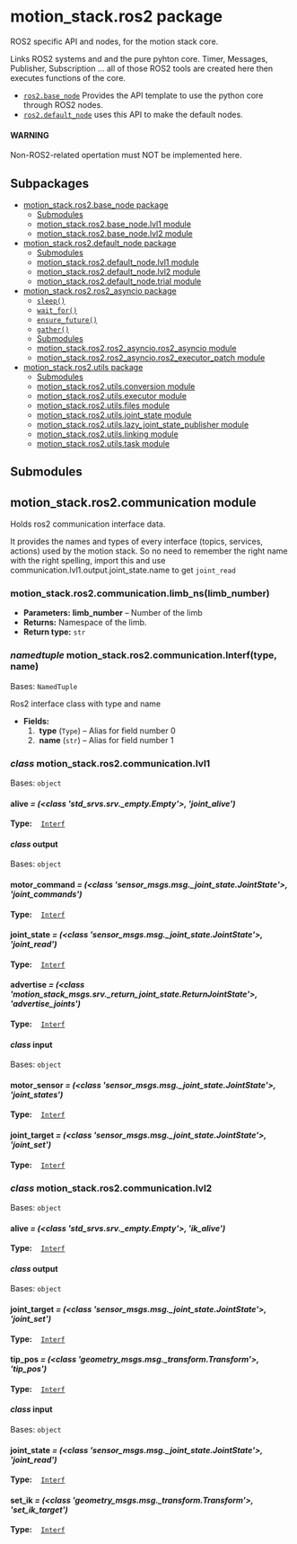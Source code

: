 # motion_stack.ros2 package

ROS2 specific API and nodes, for the motion stack core.

Links ROS2 systems and and the pure pyhton core.
Timer, Messages, Publisher, Subscription … all of those ROS2 tools are created here then executes functions of the core.

- [`ros2.base_node`](motion_stack.ros2.base_node.md#module-motion_stack.ros2.base_node) Provides the API template to use the python core through ROS2 nodes.
- [`ros2.default_node`](motion_stack.ros2.default_node.md#module-motion_stack.ros2.default_node) uses this API to make the default nodes.

#### WARNING
Non-ROS2-related opertation must NOT be implemented here.

## Subpackages

* [motion_stack.ros2.base_node package](motion_stack.ros2.base_node.md)
  * [Submodules](motion_stack.ros2.base_node.md#submodules)
  * [motion_stack.ros2.base_node.lvl1 module](motion_stack.ros2.base_node.md#module-motion_stack.ros2.base_node.lvl1)
  * [motion_stack.ros2.base_node.lvl2 module](motion_stack.ros2.base_node.md#module-motion_stack.ros2.base_node.lvl2)
* [motion_stack.ros2.default_node package](motion_stack.ros2.default_node.md)
  * [Submodules](motion_stack.ros2.default_node.md#submodules)
  * [motion_stack.ros2.default_node.lvl1 module](motion_stack.ros2.default_node.md#module-motion_stack.ros2.default_node.lvl1)
  * [motion_stack.ros2.default_node.lvl2 module](motion_stack.ros2.default_node.md#module-motion_stack.ros2.default_node.lvl2)
  * [motion_stack.ros2.default_node.trial module](motion_stack.ros2.default_node.md#module-motion_stack.ros2.default_node.trial)
* [motion_stack.ros2.ros2_asyncio package](motion_stack.ros2.ros2_asyncio.md)
  * [`sleep()`](motion_stack.ros2.ros2_asyncio.md#motion_stack.ros2.ros2_asyncio.sleep)
  * [`wait_for()`](motion_stack.ros2.ros2_asyncio.md#motion_stack.ros2.ros2_asyncio.wait_for)
  * [`ensure_future()`](motion_stack.ros2.ros2_asyncio.md#motion_stack.ros2.ros2_asyncio.ensure_future)
  * [`gather()`](motion_stack.ros2.ros2_asyncio.md#motion_stack.ros2.ros2_asyncio.gather)
  * [Submodules](motion_stack.ros2.ros2_asyncio.md#submodules)
  * [motion_stack.ros2.ros2_asyncio.ros2_asyncio module](motion_stack.ros2.ros2_asyncio.md#module-motion_stack.ros2.ros2_asyncio.ros2_asyncio)
  * [motion_stack.ros2.ros2_asyncio.ros2_executor_patch module](motion_stack.ros2.ros2_asyncio.md#module-motion_stack.ros2.ros2_asyncio.ros2_executor_patch)
* [motion_stack.ros2.utils package](motion_stack.ros2.utils.md)
  * [Submodules](motion_stack.ros2.utils.md#submodules)
  * [motion_stack.ros2.utils.conversion module](motion_stack.ros2.utils.md#module-motion_stack.ros2.utils.conversion)
  * [motion_stack.ros2.utils.executor module](motion_stack.ros2.utils.md#module-motion_stack.ros2.utils.executor)
  * [motion_stack.ros2.utils.files module](motion_stack.ros2.utils.md#module-motion_stack.ros2.utils.files)
  * [motion_stack.ros2.utils.joint_state module](motion_stack.ros2.utils.md#module-motion_stack.ros2.utils.joint_state)
  * [motion_stack.ros2.utils.lazy_joint_state_publisher module](motion_stack.ros2.utils.md#module-motion_stack.ros2.utils.lazy_joint_state_publisher)
  * [motion_stack.ros2.utils.linking module](motion_stack.ros2.utils.md#module-motion_stack.ros2.utils.linking)
  * [motion_stack.ros2.utils.task module](motion_stack.ros2.utils.md#module-motion_stack.ros2.utils.task)

## Submodules

## motion_stack.ros2.communication module

Holds ros2 communication interface data.

It provides the names and types of every interface (topics, services, actions) used by the motion stack. So no need to remember the right name with the right spelling, import this and use communication.lvl1.output.joint_state.name to get `joint_read`

### motion_stack.ros2.communication.limb_ns(limb_number)

* **Parameters:**
  **limb_number** – Number of the limb
* **Returns:**
  Namespace of the limb.
* **Return type:**
  `str`

### *namedtuple* motion_stack.ros2.communication.Interf(type, name)

Bases: `NamedTuple`

Ros2 interface class with type and name

* **Fields:**
  <a id="motion_stack.ros2.communication.Interf.name"></a>
  1.  **type** (`Type`) – Alias for field number 0
  2.  **name** (`str`) – Alias for field number 1

### *class* motion_stack.ros2.communication.lvl1

Bases: `object`

#### alive *= (<class 'std_srvs.srv._empty.Empty'>, 'joint_alive')*

**Type:**    [`Interf`](#motion_stack.ros2.communication.Interf)

#### *class* output

Bases: `object`

#### motor_command *= (<class 'sensor_msgs.msg._joint_state.JointState'>, 'joint_commands')*

**Type:**    [`Interf`](#motion_stack.ros2.communication.Interf)

#### joint_state *= (<class 'sensor_msgs.msg._joint_state.JointState'>, 'joint_read')*

**Type:**    [`Interf`](#motion_stack.ros2.communication.Interf)

#### advertise *= (<class 'motion_stack_msgs.srv._return_joint_state.ReturnJointState'>, 'advertise_joints')*

**Type:**    [`Interf`](#motion_stack.ros2.communication.Interf)

#### *class* input

Bases: `object`

#### motor_sensor *= (<class 'sensor_msgs.msg._joint_state.JointState'>, 'joint_states')*

**Type:**    [`Interf`](#motion_stack.ros2.communication.Interf)

#### joint_target *= (<class 'sensor_msgs.msg._joint_state.JointState'>, 'joint_set')*

**Type:**    [`Interf`](#motion_stack.ros2.communication.Interf)

### *class* motion_stack.ros2.communication.lvl2

Bases: `object`

#### alive *= (<class 'std_srvs.srv._empty.Empty'>, 'ik_alive')*

**Type:**    [`Interf`](#motion_stack.ros2.communication.Interf)

#### *class* output

Bases: `object`

#### joint_target *= (<class 'sensor_msgs.msg._joint_state.JointState'>, 'joint_set')*

**Type:**    [`Interf`](#motion_stack.ros2.communication.Interf)

#### tip_pos *= (<class 'geometry_msgs.msg._transform.Transform'>, 'tip_pos')*

**Type:**    [`Interf`](#motion_stack.ros2.communication.Interf)

#### *class* input

Bases: `object`

#### joint_state *= (<class 'sensor_msgs.msg._joint_state.JointState'>, 'joint_read')*

**Type:**    [`Interf`](#motion_stack.ros2.communication.Interf)

#### set_ik *= (<class 'geometry_msgs.msg._transform.Transform'>, 'set_ik_target')*

**Type:**    [`Interf`](#motion_stack.ros2.communication.Interf)
